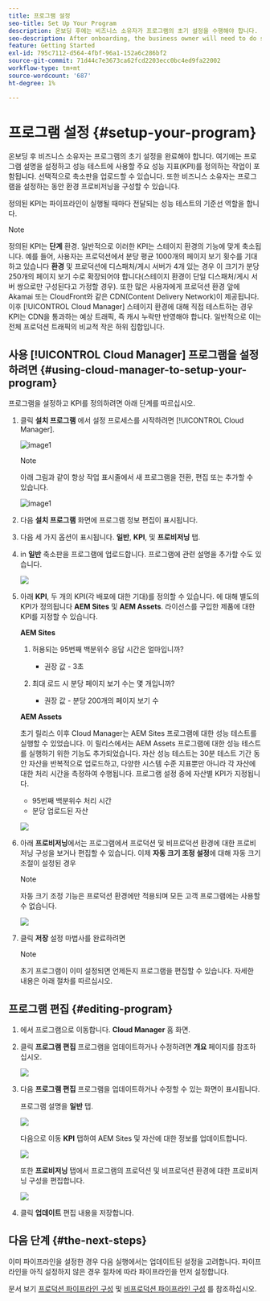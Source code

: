```yaml
---
title: 프로그램 설정
seo-title: Set Up Your Program
description: 온보딩 후에는 비즈니스 소유자가 프로그램의 초기 설정을 수행해야 합니다.
seo-description: After onboarding, the business owner will need to do some initial setup of Adobe AEM Cloud Manager. This involves setting the program description and defining the KPIs which will be used for performance testing.
feature: Getting Started
exl-id: 795c7112-d564-4fbf-96a1-152a6c286bf2
source-git-commit: 71d44c7e3673ca62fcd2203ecc0bc4ed9fa22002
workflow-type: tm+mt
source-wordcount: '687'
ht-degree: 1%

---
```


# 프로그램 설정 {#setup-your-program}

온보딩 후 비즈니스 소유자는 프로그램의 초기 설정을 완료해야 합니다. 여기에는 프로그램 설명을 설정하고 성능 테스트에 사용할 주요 성능 지표(KPI)를 정의하는 작업이 포함됩니다. 선택적으로 축소판을 업로드할 수 있습니다. 또한 비즈니스 소유자는 프로그램을 설정하는 동안 환경 프로비저닝을 구성할 수 있습니다.

정의된 KPI는 파이프라인이 실행될 때마다 전달되는 성능 테스트의 기준선 역할을 합니다.

>[!NOTE]
>정의된 KPI는 **단계** 환경. 일반적으로 이러한 KPI는 스테이지 환경의 기능에 맞게 축소됩니다.
>예를 들어, 사용자는 프로덕션에서 분당 평균 1000개의 페이지 보기 횟수를 기대하고 있습니다 **환경** 및 프로덕션에 디스패처/게시 서버가 4개 있는 경우 이 크기가 분당 250개의 페이지 보기 수로 확장되어야 합니다(스테이지 환경이 단일 디스패처/게시 서버 쌍으로만 구성된다고 가정할 경우).
>또한 많은 사용자에게 프로덕션 환경 앞에 Akamai 또는 CloudFront와 같은 CDN(Content Delivery Network)이 제공됩니다. 이후 [!UICONTROL Cloud Manager] 스테이지 환경에 대해 직접 테스트하는 경우 KPI는 CDN을 통과하는 예상 트래픽, 즉 캐시 누락만 반영해야 합니다. 일반적으로 이는 전체 프로덕션 트래픽의 비교적 작은 하위 집합입니다.

## 사용 [!UICONTROL Cloud Manager] 프로그램을 설정하려면 {#using-cloud-manager-to-setup-your-program}

프로그램을 설정하고 KPI를 정의하려면 아래 단계를 따르십시오.

1. 클릭 **설치 프로그램** 에서 설정 프로세스를 시작하려면 [!UICONTROL Cloud Manager].

   ![image1](assets/set-up-program/setup1.png)

   >[!NOTE]
   > 아래 그림과 같이 항상 작업 표시줄에서 새 프로그램을 전환, 편집 또는 추가할 수 있습니다.

   ![image1](assets/set-up-program/setup2.png)


1. 다음 **설치 프로그램** 화면에 프로그램 정보 편집이 표시됩니다.

1. 다음 세 가지 옵션이 표시됩니다. **일반**, **KPI**, 및 **프로비저닝** 탭.

1. in **일반** 축소판을 프로그램에 업로드합니다. 프로그램에 관련 설명을 추가할 수도 있습니다.

   ![](assets/Setup_Program-General.png)

1. 아래 **KPI**, 두 개의 KPI(각 배포에 대한 기대)를 정의할 수 있습니다. 에 대해 별도의 KPI가 정의됩니다 **AEM Sites** 및 **AEM Assets**. 라이선스를 구입한 제품에 대한 KPI를 지정할 수 있습니다.

   **AEM Sites**

   1. 허용되는 95번째 백분위수 응답 시간은 얼마입니까?

      * 권장 값 - 3초
   1. 최대 로드 시 분당 페이지 보기 수는 몇 개입니까?

      * 권장 값 - 분당 200개의 페이지 보기 수

   **AEM Assets**

   초기 릴리스 이후 Cloud Manager는 AEM Sites 프로그램에 대한 성능 테스트를 실행할 수 있었습니다. 이 릴리스에서는 AEM Assets 프로그램에 대한 성능 테스트를 실행하기 위한 기능도 추가되었습니다. 자산 성능 테스트는 30분 테스트 기간 동안 자산을 반복적으로 업로드하고, 다양한 시스템 수준 지표뿐만 아니라 각 자산에 대한 처리 시간을 측정하여 수행됩니다.
프로그램 설정 중에 자산별 KPI가 지정됩니다.

   * 95번째 백분위수 처리 시간
   * 분당 업로드된 자산

   ![](assets/Setup_Program-KPIs.png)

1. 아래 **프로비저닝**&#x200B;에서는 프로그램에서 프로덕션 및 비프로덕션 환경에 대한 프로비저닝 구성을 보거나 편집할 수 있습니다. 이제 **자동 크기 조정 설정**&#x200B;에 대해 자동 크기 조절이 설정된 경우

   >[!NOTE]
   >자동 크기 조정 기능은 프로덕션 환경에만 적용되며 모든 고객 프로그램에는 사용할 수 없습니다.

   ![](assets/Setup_Program-Provisioning.png)

1. 클릭 **저장** 설정 마법사를 완료하려면

   >[!NOTE]
   >초기 프로그램이 이미 설정되면 언제든지 프로그램을 편집할 수 있습니다. 자세한 내용은 아래 절차를 따르십시오.

## 프로그램 편집 {#editing-program}

1. 에서 프로그램으로 이동합니다. **Cloud Manager** 홈 화면.

1. 클릭 **프로그램 편집** 프로그램을 업데이트하거나 수정하려면 **개요** 페이지를 참조하십시오.

   ![](assets/set-up-program/edit-program1.png)

1. 다음 **프로그램 편집** 프로그램을 업데이트하거나 수정할 수 있는 화면이 표시됩니다.

   프로그램 설명을 **일반** 탭.

   ![](assets/set-up-program/edit-program-general.png)

   다음으로 이동 **KPI** 탭하여 AEM Sites 및 자산에 대한 정보를 업데이트합니다.

   ![](assets/set-up-program/edit-program-kpi.png)

   또한 **프로비저닝** 탭에서 프로그램의 프로덕션 및 비프로덕션 환경에 대한 프로비저닝 구성을 편집합니다.

   ![](assets/set-up-program/edit-program-provision.png)

1. 클릭 **업데이트** 편집 내용을 저장합니다.

## 다음 단계 {#the-next-steps}

이미 파이프라인을 설정한 경우 다음 실행에서는 업데이트된 설정을 고려합니다. 파이프라인을 아직 설정하지 않은 경우 절차에 따라 파이프라인을 먼저 설정합니다.

문서 보기 [프로덕션 파이프라인 구성](configuring-production-pipelines.md) 및 [비프로덕션 파이프라인 구성](configuring-non-production-pipelines.md) 를 참조하십시오.
